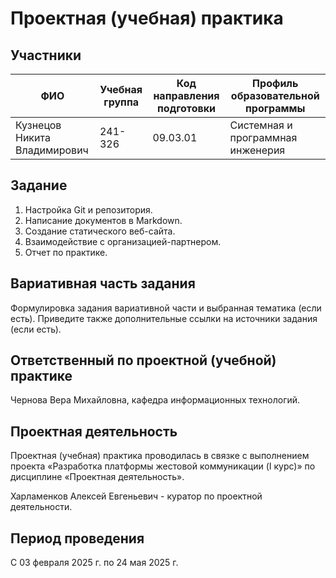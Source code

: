 # Проектная (учебная) практика

## Участники

| ФИО | Учебная группа | Код направления подготовки | Профиль образовательной программы |
|-|-|-|-|
| Кузнецов Никита Владимирович |241-326|09.03.01|Системная и программная инженерия|

## Задание

1. Настройка Git и репозитория.
2. Написание документов в Markdown.
3. Создание статического веб-сайта.
4. Взаимодействие с организацией-партнером.
5. Отчет по практике.

## Вариативная часть задания

Формулировка задания вариативной части и выбранная тематика (если есть). Приведите также дополнительные ссылки на источники задания (если есть).

## Ответственный по проектной (учебной) практике

Чернова Вера Михайловна, кафедра информационных технологий.

## Проектная деятельность

Проектная (учебная) практика проводилась в связке с выполнением проекта «Разработка платформы жестовой коммуникации (I курс)» по дисциплине «Проектная деятельность».

Харламенков Алексей Евгеньевич - куратор по проектной деятельности.

## Период проведения

С 03 февраля 2025 г. по 24 мая 2025 г.
